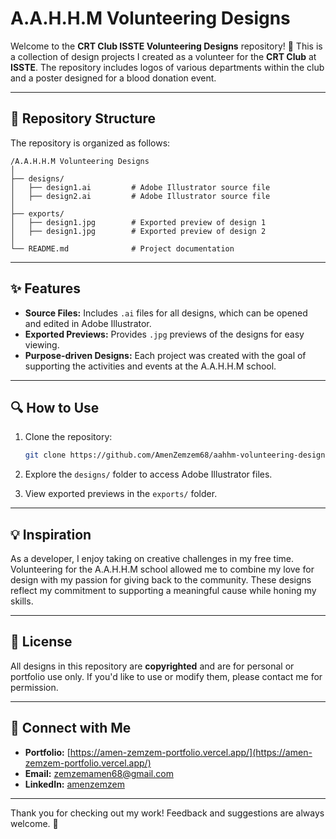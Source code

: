 # A.A.H.H.M Volunteering Designs

Welcome to the **CRT Club ISSTE Volunteering Designs** repository! 🎨 This is a collection of design projects I created as a volunteer for the **CRT Club** at **ISSTE**. The repository includes logos of various departments within the club and a poster designed for a blood donation event.

---

## 📁 Repository Structure

The repository is organized as follows:

```
/A.A.H.H.M Volunteering Designs
│
├── designs/
│   ├── design1.ai         # Adobe Illustrator source file
│   ├── design2.ai         # Adobe Illustrator source file
│
├── exports/
│   ├── design1.jpg        # Exported preview of design 1
│   ├── design1.jpg        # Exported preview of design 2
│
└── README.md              # Project documentation
```

---

## ✨ Features

- **Source Files:** Includes `.ai` files for all designs, which can be opened and edited in Adobe Illustrator.
- **Exported Previews:** Provides `.jpg` previews of the designs for easy viewing.
- **Purpose-driven Designs:** Each project was created with the goal of supporting the activities and events at the A.A.H.H.M school.

---

## 🔍 How to Use

1. Clone the repository:
   ```bash
   git clone https://github.com/AmenZemzem68/aahhm-volunteering-designs.git
   ```

2. Explore the `designs/` folder to access Adobe Illustrator files.
3. View exported previews in the `exports/` folder.

---

## 💡 Inspiration

As a developer, I enjoy taking on creative challenges in my free time. Volunteering for the A.A.H.H.M school allowed me to combine my love for design with my passion for giving back to the community. These designs reflect my commitment to supporting a meaningful cause while honing my skills.

---

## 📜 License

All designs in this repository are **copyrighted** and are for personal or portfolio use only. If you'd like to use or modify them, please contact me for permission.

---

## 🌟 Connect with Me

- **Portfolio:** [https://amen-zemzem-portfolio.vercel.app/](https://amen-zemzem-portfolio.vercel.app/)
- **Email:** [zemzemamen68@gmail.com](mailto:zemzemamen68@gmail.com)
- **LinkedIn:** [amenzemzem](https://linkedin.com/in/amenzemzem)

---

Thank you for checking out my work! Feedback and suggestions are always welcome. 🚀
